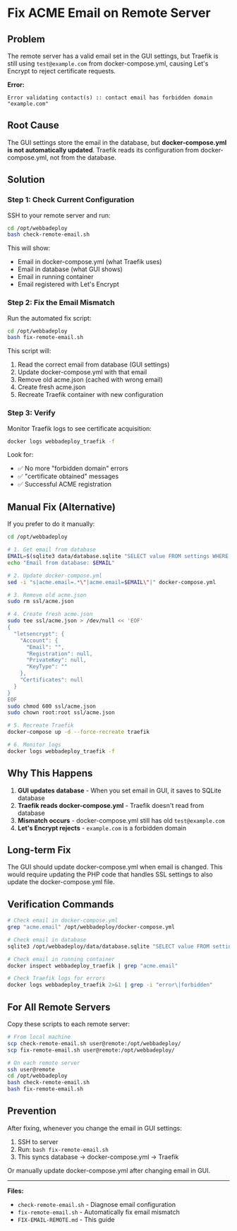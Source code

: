 # Fix ACME Email on Remote Server

## Problem

The remote server has a valid email set in the GUI settings, but Traefik is still using `test@example.com` from docker-compose.yml, causing Let's Encrypt to reject certificate requests.

**Error:**
```
Error validating contact(s) :: contact email has forbidden domain "example.com"
```

## Root Cause

The GUI settings store the email in the database, but **docker-compose.yml is not automatically updated**. Traefik reads its configuration from docker-compose.yml, not from the database.

## Solution

### Step 1: Check Current Configuration

SSH to your remote server and run:

```bash
cd /opt/webbadeploy
bash check-remote-email.sh
```

This will show:
- Email in docker-compose.yml (what Traefik uses)
- Email in database (what GUI shows)
- Email in running container
- Email registered with Let's Encrypt

### Step 2: Fix the Email Mismatch

Run the automated fix script:

```bash
cd /opt/webbadeploy
bash fix-remote-email.sh
```

This script will:
1. Read the correct email from database (GUI settings)
2. Update docker-compose.yml with that email
3. Remove old acme.json (cached with wrong email)
4. Create fresh acme.json
5. Recreate Traefik container with new configuration

### Step 3: Verify

Monitor Traefik logs to see certificate acquisition:

```bash
docker logs webbadeploy_traefik -f
```

Look for:
- ✅ No more "forbidden domain" errors
- ✅ "certificate obtained" messages
- ✅ Successful ACME registration

## Manual Fix (Alternative)

If you prefer to do it manually:

```bash
cd /opt/webbadeploy

# 1. Get email from database
EMAIL=$(sqlite3 data/database.sqlite "SELECT value FROM settings WHERE key='letsencrypt_email';")
echo "Email from database: $EMAIL"

# 2. Update docker-compose.yml
sed -i "s|acme.email=.*\"|acme.email=$EMAIL\"|" docker-compose.yml

# 3. Remove old acme.json
sudo rm ssl/acme.json

# 4. Create fresh acme.json
sudo tee ssl/acme.json > /dev/null << 'EOF'
{
  "letsencrypt": {
    "Account": {
      "Email": "",
      "Registration": null,
      "PrivateKey": null,
      "KeyType": ""
    },
    "Certificates": null
  }
}
EOF
sudo chmod 600 ssl/acme.json
sudo chown root:root ssl/acme.json

# 5. Recreate Traefik
docker-compose up -d --force-recreate traefik

# 6. Monitor logs
docker logs webbadeploy_traefik -f
```

## Why This Happens

1. **GUI updates database** - When you set email in GUI, it saves to SQLite database
2. **Traefik reads docker-compose.yml** - Traefik doesn't read from database
3. **Mismatch occurs** - docker-compose.yml still has old `test@example.com`
4. **Let's Encrypt rejects** - `example.com` is a forbidden domain

## Long-term Fix

The GUI should update docker-compose.yml when email is changed. This would require updating the PHP code that handles SSL settings to also update the docker-compose.yml file.

## Verification Commands

```bash
# Check email in docker-compose.yml
grep "acme.email" /opt/webbadeploy/docker-compose.yml

# Check email in database
sqlite3 /opt/webbadeploy/data/database.sqlite "SELECT value FROM settings WHERE key='letsencrypt_email';"

# Check email in running container
docker inspect webbadeploy_traefik | grep "acme.email"

# Check Traefik logs for errors
docker logs webbadeploy_traefik 2>&1 | grep -i "error\|forbidden"
```

## For All Remote Servers

Copy these scripts to each remote server:

```bash
# From local machine
scp check-remote-email.sh user@remote:/opt/webbadeploy/
scp fix-remote-email.sh user@remote:/opt/webbadeploy/

# On each remote server
ssh user@remote
cd /opt/webbadeploy
bash check-remote-email.sh
bash fix-remote-email.sh
```

## Prevention

After fixing, whenever you change the email in GUI settings:

1. SSH to server
2. Run: `bash fix-remote-email.sh`
3. This syncs database → docker-compose.yml → Traefik

Or manually update docker-compose.yml after changing email in GUI.

---

**Files:**
- `check-remote-email.sh` - Diagnose email configuration
- `fix-remote-email.sh` - Automatically fix email mismatch
- `FIX-EMAIL-REMOTE.md` - This guide
